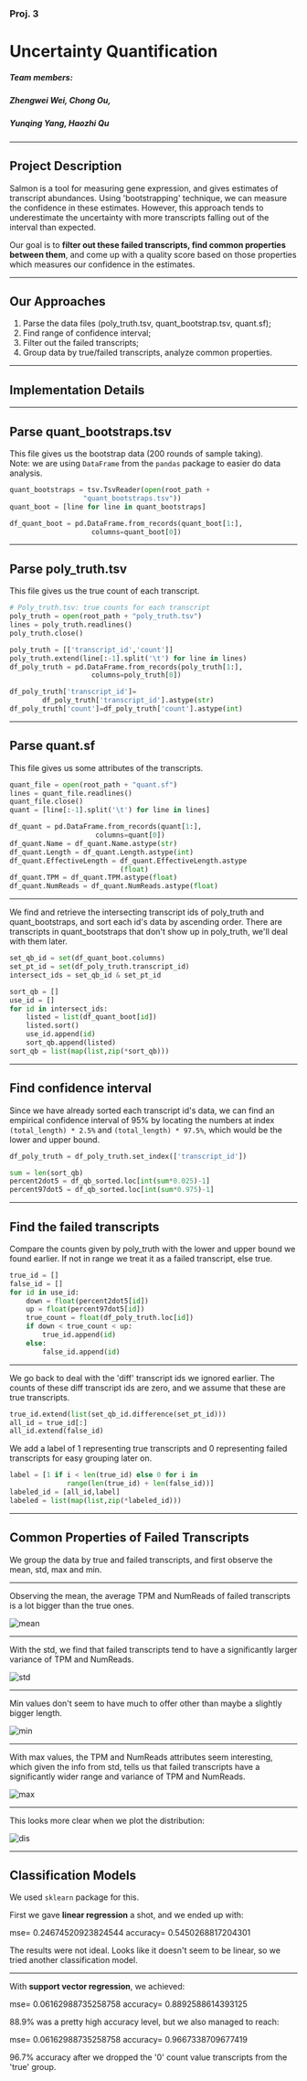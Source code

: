 <!-- $theme: gaia -->
### Proj. 3
# Uncertainty Quantification
##### Team members: 
##### Zhengwei Wei, Chong Ou, 
##### Yunqing Yang, Haozhi Qu

---

## Project Description
Salmon is a tool for measuring gene expression, and gives estimates of transcript abundances. Using 'bootstrapping' technique, we can measure the confidence in these estimates. However, this approach tends to underestimate the uncertainty with more transcripts falling out of the interval than expected. 

Our goal is to <b>filter out these failed transcripts, find common properties between them</b>, and come up with a quality score based on those properties which measures our confidence in the estimates. 

---

## Our Approaches
1. Parse the data files (poly_truth.tsv, quant_bootstrap.tsv, quant.sf);
2. Find range of confidence interval;
3. Filter out the failed transcripts;
4. Group data by true/failed transcripts, analyze common properties.
---

## Implementation Details

---

## Parse quant_bootstraps.tsv
This file gives us the bootstrap data (200 rounds of sample taking).  
Note: we are using `DataFrame` from the `pandas` package to easier do data analysis.
```python
quant_bootstraps = tsv.TsvReader(open(root_path + 
				  "quant_bootstraps.tsv"))
quant_boot = [line for line in quant_bootstraps]
```
```python
df_quant_boot = pd.DataFrame.from_records(quant_boot[1:], 
				    columns=quant_boot[0])
```
---

## Parse poly_truth.tsv
This file gives us the true count of each transcript.
```python
# Poly_truth.tsv: true counts for each transcript
poly_truth = open(root_path + "poly_truth.tsv")
lines = poly_truth.readlines()
poly_truth.close()

poly_truth = [['transcript_id','count']]
poly_truth.extend(line[:-1].split('\t') for line in lines)
df_poly_truth = pd.DataFrame.from_records(poly_truth[1:], 
				    columns=poly_truth[0])
```
```python
df_poly_truth['transcript_id']=
		df_poly_truth['transcript_id'].astype(str)
df_poly_truth['count']=df_poly_truth['count'].astype(int)
```

---

## Parse quant.sf
This file gives us some attributes of the transcripts.


```python
quant_file = open(root_path + "quant.sf")
lines = quant_file.readlines()
quant_file.close()
quant = [line[:-1].split('\t') for line in lines]
```
```python
df_quant = pd.DataFrame.from_records(quant[1:], 
					 columns=quant[0])
df_quant.Name = df_quant.Name.astype(str)
df_quant.Length = df_quant.Length.astype(int)
df_quant.EffectiveLength = df_quant.EffectiveLength.astype
						   (float)
df_quant.TPM = df_quant.TPM.astype(float)
df_quant.NumReads = df_quant.NumReads.astype(float)
```

---

We find and retrieve the intersecting transcript ids of poly_truth and quant_bootstraps, and sort each id's data by ascending order. There are transcripts in quant_bootstraps that don't show up in poly_truth, we'll deal with them later.
```python
set_qb_id = set(df_quant_boot.columns)
set_pt_id = set(df_poly_truth.transcript_id)
intersect_ids = set_qb_id & set_pt_id 

sort_qb = []
use_id = []
for id in intersect_ids:
    listed = list(df_quant_boot[id])
    listed.sort()
    use_id.append(id)
    sort_qb.append(listed)
sort_qb = list(map(list,zip(*sort_qb)))
```

---

## Find confidence interval
Since we have already sorted each transcript id's data, we can find an empirical confidence interval of 95% by locating the numbers at index `(total_length) * 2.5%` and `(total_length) * 97.5%`, which would be the lower and upper bound.
```python
df_poly_truth = df_poly_truth.set_index(['transcript_id'])

sum = len(sort_qb)
percent2dot5 = df_qb_sorted.loc[int(sum*0.025)-1]
percent97dot5 = df_qb_sorted.loc[int(sum*0.975)-1]
```

---

## Find the failed transcripts  
Compare the counts given by poly_truth with the lower and upper bound we found earlier. If not in range we treat it as a failed transcript, else true.
```python
true_id = []
false_id = []
for id in use_id:
    down = float(percent2dot5[id])
    up = float(percent97dot5[id])
    true_count = float(df_poly_truth.loc[id])
    if down < true_count < up: 
        true_id.append(id)
    else: 
        false_id.append(id)
```
---

We go back to deal with the 'diff' transcript ids we ignored earlier. The counts of these diff transcript ids are zero, and we assume that these are true transcripts.
```python
true_id.extend(list(set_qb_id.difference(set_pt_id)))
all_id = true_id[:]
all_id.extend(false_id)
```
We add a label of 1 representing true transcripts and 0 representing failed transcripts for easy grouping later on.
```python
label = [1 if i < len(true_id) else 0 for i in 
		      range(len(true_id) + len(false_id))]
labeled_id = [all_id,label]
labeled = list(map(list,zip(*labeled_id)))
```
---

## Common Properties of Failed Transcripts

We group the data by true and failed transcripts, and first observe the mean, std, max and min.  

---

Observing the mean, the average TPM and NumReads of failed transcripts is a lot bigger than the true ones.  

![mean](mean.png)

---

With the std, we find that failed transcripts tend to have a significantly larger variance of TPM and NumReads.  

![std](std.png)

---

Min values don't seem to have much to offer other than maybe a slightly bigger length.

![min](min.png)

---

With max values, the TPM and NumReads attributes seem interesting, which given the info from std, tells us that failed transcripts have a significantly wider range and variance of TPM and NumReads.  

![max](max.png)

---

This looks more clear when we plot the distribution:  

![dis](plot.png)  

---

## Classification Models
We used `sklearn` package for this.  

First we gave <b>linear regression</b> a shot, and we ended up with:  

mse= 0.24674520923824544
accuracy= 0.5450268817204301  

The results were not ideal. Looks like it  doesn't seem to be  linear, so we tried another classification model.

---

With <b>support vector regression</b>, we achieved:

mse= 0.06162988735258758
accuracy= 0.8892588614393125  

88.9% was a pretty high accuracy level, but we also managed to reach:  

mse= 0.06162988735258758
accuracy= 0.9667338709677419

96.7% accuracy after we dropped the '0' count value transcripts from the 'true' group.